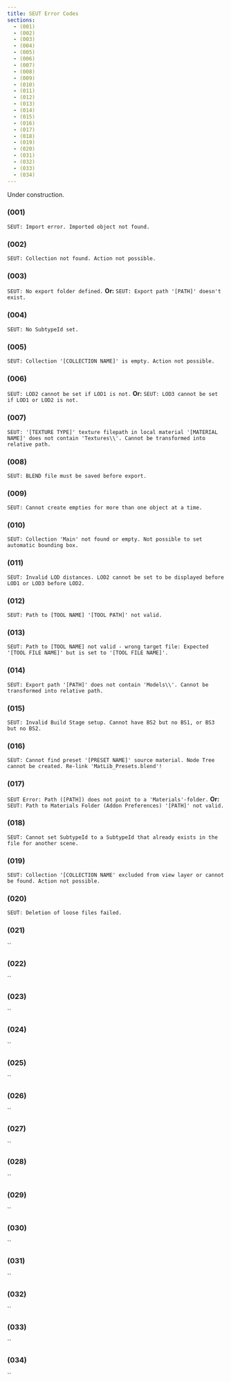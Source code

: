 ```yaml
---
title: SEUT Error Codes
sections:
  - (001)
  - (002)
  - (003)
  - (004)
  - (005)
  - (006)
  - (007)
  - (008)
  - (009)
  - (010)
  - (011)
  - (012)
  - (013)
  - (014)
  - (015)
  - (016)
  - (017)
  - (018)
  - (019)
  - (020)
  - (031)
  - (032)
  - (033)
  - (034)
---
```


Under construction.

### (001)
`SEUT: Import error. Imported object not found.`

### (002)
`SEUT: Collection not found. Action not possible.`

### (003)
`SEUT: No export folder defined.`
**Or:** `SEUT: Export path '[PATH]' doesn't exist.`

### (004)
`SEUT: No SubtypeId set.`

### (005)
`SEUT: Collection '[COLLECTION NAME]' is empty. Action not possible.`

### (006)
`SEUT: LOD2 cannot be set if LOD1 is not.`
**Or:** `SEUT: LOD3 cannot be set if LOD1 or LOD2 is not.`

### (007)
`SEUT: '[TEXTURE TYPE]' texture filepath in local material '[MATERIAL NAME]' does not contain 'Textures\\'. Cannot be transformed into relative path.`

### (008)
`SEUT: BLEND file must be saved before export.`

### (009)
`SEUT: Cannot create empties for more than one object at a time.`

### (010)
`SEUT: Collection 'Main' not found or empty. Not possible to set automatic bounding box.`

### (011)
`SEUT: Invalid LOD distances. LOD2 cannot be set to be displayed before LOD1 or LOD3 before LOD2.`

### (012)
`SEUT: Path to [TOOL NAME] '[TOOL PATH]' not valid.`

### (013)
`SEUT: Path to [TOOL NAME] not valid - wrong target file: Expected '[TOOL FILE NAME]' but is set to '[TOOL FILE NAME]'.`

### (014)
`SEUT: Export path '[PATH]' does not contain 'Models\\'. Cannot be transformed into relative path.`

### (015)
`SEUT: Invalid Build Stage setup. Cannot have BS2 but no BS1, or BS3 but no BS2.`

### (016)
`SEUT: Cannot find preset '[PRESET NAME]' source material. Node Tree cannot be created. Re-link 'MatLib_Presets.blend'!`

### (017)
`SEUT Error: Path ([PATH]) does not point to a 'Materials'-folder.`
**Or:** `SEUT: Path to Materials Folder (Addon Preferences) '[PATH]' not valid.`

### (018)
`SEUT: Cannot set SubtypeId to a SubtypeId that already exists in the file for another scene.`

### (019)
`SEUT: Collection '[COLLECTION NAME' excluded from view layer or cannot be found. Action not possible.`

### (020)
`SEUT: Deletion of loose files failed.`

### (021)
``

### (022)
``

### (023)
``

### (024)
``

### (025)
``

### (026)
``

### (027)
``

### (028)
``

### (029)
``

### (030)
``

### (031)
``

### (032)
``

### (033)
``

### (034)
``